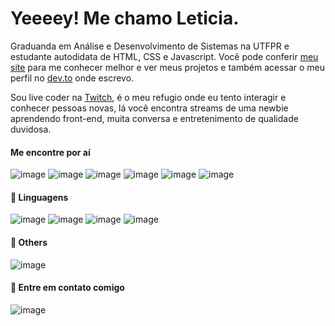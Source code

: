 # Yeeeey! Me chamo Leticia.

Graduanda em Análise e Desenvolvimento de Sistemas na UTFPR e estudante autodidata de HTML, CSS e Javascript. Você pode conferir [meu site](https://levxyca.codes/) para me conhecer melhor e ver meus projetos e também acessar o meu perfil no [dev.to](https://dev.to/levxyca) onde escrevo.

Sou live coder na [Twitch](https://www.twitch.tv/levxyca), é o meu refugio onde eu tento interagir e conhecer pessoas novas, lá você encontra streams de uma newbie aprendendo front-end, muita conversa e entretenimento de qualidade duvidosa.

#### Me encontre por aí
![image](https://img.shields.io/badge/Twitter-levxyca?style=for-the-badge&logo=twitter&logoColor=white) ![image](https://img.shields.io/badge/Instagram-E4405F?style=for-the-badge&logo=instagram&logoColor=white) ![image](https://img.shields.io/badge/LinkedIn-0077B5?style=for-the-badge&logo=linkedin&logoColor=white) ![image](https://img.shields.io/badge/dev.to-0A0A0A?style=for-the-badge&logo=dev.to&logoColor=white) ![image](https://img.shields.io/badge/Twitch-9146FF?style=for-the-badge&logo=twitch&logoColor=white) ![image](https://img.shields.io/badge/YouTube-FF0000?style=for-the-badge&logo=youtube&logoColor=white)

#### 🦄 Linguagens
![image](https://img.shields.io/badge/C-00599C?style=for-the-badge&logo=c&logoColor=white) ![image](https://img.shields.io/badge/HTML5-E34F26?style=for-the-badge&logo=html5&logoColor=white) ![image](https://img.shields.io/badge/CSS3-1572B6?style=for-the-badge&logo=css3&logoColor=white) ![image](https://img.shields.io/badge/JavaScript-323330?style=for-the-badge&logo=javascript&logoColor=F7DF1E)

#### 💼 Others
![image](https://img.shields.io/badge/Markdown-000000?style=for-the-badge&logo=markdown&logoColor=white)

#### 💌 Entre em contato comigo
![image](https://img.shields.io/badge/Gmail-D14836?style=for-the-badge&logo=gmail&logoColor=white)
